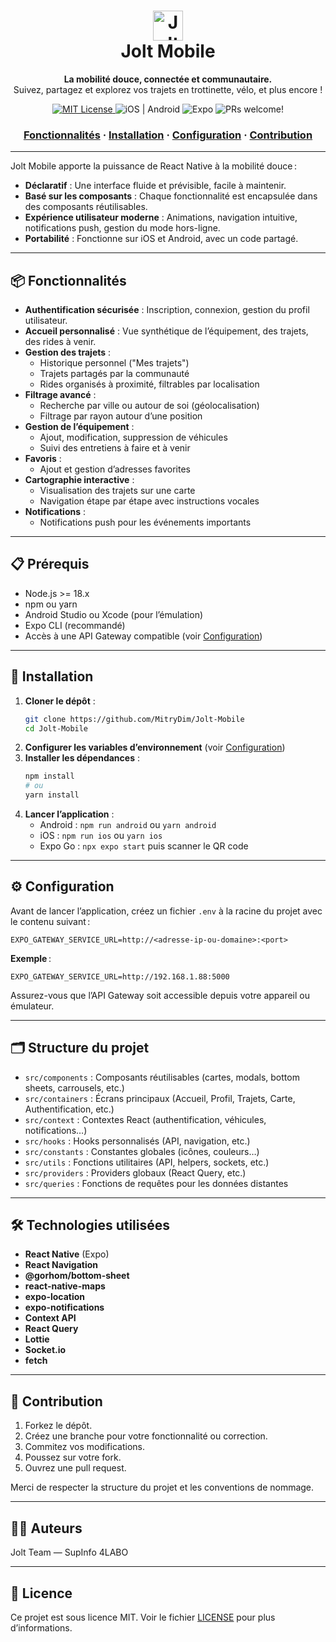 <h1 align="center">
  <img src="https://img.icons8.com/color/96/000000/electric-scooter.png" width="48" alt="Jolt Logo"/>
  <br>
  Jolt Mobile
</h1>

<p align="center">
  <strong>La mobilité douce, connectée et communautaire.</strong><br>
  Suivez, partagez et explorez vos trajets en trottinette, vélo, et plus encore !
</p>

<p align="center">
  <a href="./LICENSE">
    <img src="https://img.shields.io/badge/license-MIT-blue.svg" alt="MIT License" />
  </a>
  <img src="https://img.shields.io/badge/platform-iOS%20%7C%20Android-green" alt="iOS | Android" />
  <img src="https://img.shields.io/badge/expo-%5E53.0.13-blueviolet" alt="Expo" />
  <img src="https://img.shields.io/badge/PRs-welcome-brightgreen.svg" alt="PRs welcome!" />
</p>

<h3 align="center">
  <a href="#-fonctionnalités">Fonctionnalités</a>
  <span> · </span>
  <a href="#-installation">Installation</a>
  <span> · </span>
  <a href="#-configuration">Configuration</a>
  <span> · </span>
  <a href="#-contribution">Contribution</a>
</h3>

---

Jolt Mobile apporte la puissance de React Native à la mobilité douce :  
- **Déclaratif** : Une interface fluide et prévisible, facile à maintenir.
- **Basé sur les composants** : Chaque fonctionnalité est encapsulée dans des composants réutilisables.
- **Expérience utilisateur moderne** : Animations, navigation intuitive, notifications push, gestion du mode hors-ligne.
- **Portabilité** : Fonctionne sur iOS et Android, avec un code partagé.

---

## 📦 Fonctionnalités

- **Authentification sécurisée** : Inscription, connexion, gestion du profil utilisateur.
- **Accueil personnalisé** : Vue synthétique de l’équipement, des trajets, des rides à venir.
- **Gestion des trajets** :
  - Historique personnel ("Mes trajets")
  - Trajets partagés par la communauté
  - Rides organisés à proximité, filtrables par localisation
- **Filtrage avancé** :
  - Recherche par ville ou autour de soi (géolocalisation)
  - Filtrage par rayon autour d’une position
- **Gestion de l’équipement** :
  - Ajout, modification, suppression de véhicules
  - Suivi des entretiens à faire et à venir
- **Favoris** :
  - Ajout et gestion d’adresses favorites
- **Cartographie interactive** :
  - Visualisation des trajets sur une carte
  - Navigation étape par étape avec instructions vocales
- **Notifications** :
  - Notifications push pour les événements importants

---

## 📋 Prérequis

- Node.js >= 18.x
- npm ou yarn
- Android Studio ou Xcode (pour l’émulation)
- Expo CLI (recommandé)
- Accès à une API Gateway compatible (voir [Configuration](#-configuration))

---

## 🚀 Installation

1. **Cloner le dépôt** :
    ```bash
    git clone https://github.com/MitryDim/Jolt-Mobile
    cd Jolt-Mobile
    ```
2. **Configurer les variables d’environnement** (voir [Configuration](#-configuration))
3. **Installer les dépendances** :
    ```bash
    npm install
    # ou
    yarn install
    ```
4. **Lancer l’application** :
    - Android : `npm run android` ou `yarn android`
    - iOS : `npm run ios` ou `yarn ios`
    - Expo Go : `npx expo start` puis scanner le QR code

---

## ⚙️ Configuration

Avant de lancer l’application, créez un fichier `.env` à la racine du projet avec le contenu suivant :

```env
EXPO_GATEWAY_SERVICE_URL=http://<adresse-ip-ou-domaine>:<port>
```

**Exemple** :

```env
EXPO_GATEWAY_SERVICE_URL=http://192.168.1.88:5000
```

Assurez-vous que l’API Gateway soit accessible depuis votre appareil ou émulateur.

---

## 🗂 Structure du projet

- `src/components` : Composants réutilisables (cartes, modals, bottom sheets, carrousels, etc.)
- `src/containers` : Écrans principaux (Accueil, Profil, Trajets, Carte, Authentification, etc.)
- `src/context` : Contextes React (authentification, véhicules, notifications…)
- `src/hooks` : Hooks personnalisés (API, navigation, etc.)
- `src/constants` : Constantes globales (icônes, couleurs…)
- `src/utils` : Fonctions utilitaires (API, helpers, sockets, etc.)
- `src/providers` : Providers globaux (React Query, etc.)
- `src/queries` : Fonctions de requêtes pour les données distantes

---

## 🛠 Technologies utilisées

- **React Native** (Expo)
- **React Navigation**
- **@gorhom/bottom-sheet**
- **react-native-maps**
- **expo-location**
- **expo-notifications**
- **Context API**
- **React Query**
- **Lottie**
- **Socket.io**
- **fetch**

---

## 🤝 Contribution

1. Forkez le dépôt.
2. Créez une branche pour votre fonctionnalité ou correction.
3. Commitez vos modifications.
4. Poussez sur votre fork.
5. Ouvrez une pull request.

Merci de respecter la structure du projet et les conventions de nommage.

---

## 👨‍💻 Auteurs

Jolt Team — SupInfo 4LABO

---

## 📄 Licence

Ce projet est sous licence MIT. Voir le fichier [LICENSE](./LICENSE) pour plus d’informations.